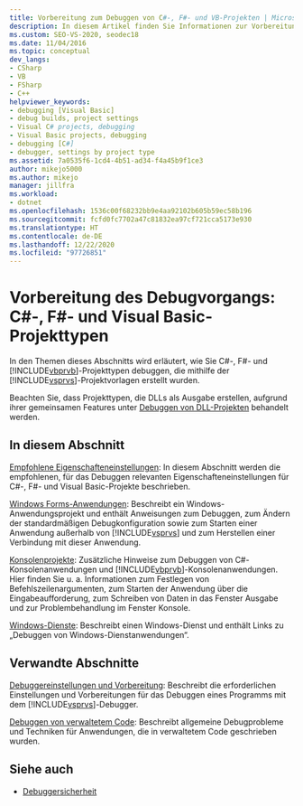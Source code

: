 ```yaml
---
title: Vorbereitung zum Debuggen von C#-, F#- und VB-Projekten | Microsoft-Dokumentation
description: In diesem Artikel finden Sie Informationen zur Vorbereitung des Debuggens der C#-, F#- und Visual Basic-Projekttypen, die mit den Visual Studio-Projektvorlagen erstellt werden.
ms.custom: SEO-VS-2020, seodec18
ms.date: 11/04/2016
ms.topic: conceptual
dev_langs:
- CSharp
- VB
- FSharp
- C++
helpviewer_keywords:
- debugging [Visual Basic]
- debug builds, project settings
- Visual C# projects, debugging
- Visual Basic projects, debugging
- debugging [C#]
- debugger, settings by project type
ms.assetid: 7a0535f6-1cd4-4b51-ad34-f4a45b9f1ce3
author: mikejo5000
ms.author: mikejo
manager: jillfra
ms.workload:
- dotnet
ms.openlocfilehash: 1536c00f68232bb9e4aa92102b605b59ec58b196
ms.sourcegitcommit: fcfd0fc7702a47c81832ea97cf721cca5173e930
ms.translationtype: HT
ms.contentlocale: de-DE
ms.lasthandoff: 12/22/2020
ms.locfileid: "97726851"
---
```

# <a name="debugging-preparation-c-f-and-visual-basic-project-types"></a>Vorbereitung des Debugvorgangs: C#-, F#- und Visual Basic-Projekttypen
In den Themen dieses Abschnitts wird erläutert, wie Sie C#-, F#- und [!INCLUDE[vbprvb](../code-quality/includes/vbprvb_md.md)]-Projekttypen debuggen, die mithilfe der [!INCLUDE[vsprvs](../code-quality/includes/vsprvs_md.md)]-Projektvorlagen erstellt wurden.

 Beachten Sie, dass Projekttypen, die DLLs als Ausgabe erstellen, aufgrund ihrer gemeinsamen Features unter [Debuggen von DLL-Projekten](../debugger/debugging-dll-projects.md) behandelt werden.

## <a name="in-this-section"></a>In diesem Abschnitt
 [Empfohlene Eigenschafteneinstellungen](../debugger/managed-debugging-recommended-property-settings.md): In diesem Abschnitt werden die empfohlenen, für das Debuggen relevanten Eigenschafteneinstellungen für C#-, F#- und Visual Basic-Projekte beschrieben.

 [Windows Forms-Anwendungen](../debugger/debugging-preparation-windows-forms-applications.md): Beschreibt ein Windows-Anwendungsprojekt und enthält Anweisungen zum Debuggen, zum Ändern der standardmäßigen Debugkonfiguration sowie zum Starten einer Anwendung außerhalb von [!INCLUDE[vsprvs](../code-quality/includes/vsprvs_md.md)] und zum Herstellen einer Verbindung mit dieser Anwendung.

 [Konsolenprojekte](../debugger/debugging-preparation-console-projects.md): Zusätzliche Hinweise zum Debuggen von C#-Konsolenanwendungen und [!INCLUDE[vbprvb](../code-quality/includes/vbprvb_md.md)]-Konsolenanwendungen. Hier finden Sie u. a. Informationen zum Festlegen von Befehlszeilenargumenten, zum Starten der Anwendung über die Eingabeaufforderung, zum Schreiben von Daten in das Fenster Ausgabe und zur Problembehandlung im Fenster Konsole.

 [Windows-Dienste](../debugger/debugging-preparation-windows-services.md): Beschreibt einen Windows-Dienst und enthält Links zu „Debuggen von Windows-Dienstanwendungen“.

## <a name="related-sections"></a>Verwandte Abschnitte
 [Debuggereinstellungen und Vorbereitung](../debugger/debugger-settings-and-preparation.md): Beschreibt die erforderlichen Einstellungen und Vorbereitungen für das Debuggen eines Programms mit dem [!INCLUDE[vsprvs](../code-quality/includes/vsprvs_md.md)]-Debugger.

 [Debuggen von verwaltetem Code](../debugger/debugging-managed-code.md): Beschreibt allgemeine Debugprobleme und Techniken für Anwendungen, die in verwaltetem Code geschrieben wurden.

## <a name="see-also"></a>Siehe auch
- [Debuggersicherheit](../debugger/debugger-security.md)